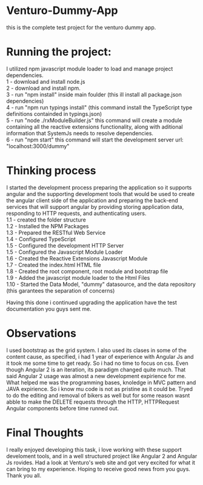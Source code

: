 # Venturo-Dummy-App

this is the complete test project for the venturo dummy app.

# Running the project:
I utilized npm javascript module loader to load and manage project dependencies.  
1 - download and install node.js   
2 - download and install npm.   
3 - run "npm install" inside main foulder (this ill install all package.json dependencies)   
4 - run "npm run typings install"  (this command install the TypeScript type definitions containded in typings.json)        
5 - run "node ./rxModuleBuilder.js" this command will create a module containing all the reactive extensions functionality, along with        aditional information that SystemJs needs to resolve dependencies.     
6 - run "npm start" this command will start the development server url: "localhost:3000/dummy"   

# Thinking process
I started the development process preparing the application so it supports angular and the supporting development tools that would be used to create the angular client side of the application and preparing the back-end services that will support angular by providing storing application data, responding to HTTP requests, and authenticating users.   
    1.1 - created the folder structure   
    1.2 - Installed the NPM Packages  
    1.3 - Prepared the RESTful Web Service   
    1.4 - Configured TypeScript  
    1.5 - Configured the development HTTP Server  
    1.5 - Configured the Javascript Module Loader  
    1.6 - Created the Reactive Extensions Javascript Module  
    1.7 - Created the index.html HTML file  
    1.8 - Created the root component, root module and bootstrap file  
    1.9 - Added the javascript module loader to the Html Files  
    1.10 - Started the Data Model, "dummy" datasource, and the data repository (this garantees the separation of concerns)  
    
Having this done i continued upgrading the application have the test documentation you guys sent me. 

# Observations
I used bootstrap as the grid system. I also used its clases in some of the content cause, as specified, i had 1 year of experience with Angular Js and it took me some time to get ready. So i had no time to focus on css. Even though Angular 2 is an iteration, its paradigm changed quite much. That said Angular 2 usage was almost a new development expirience for me. What helped me was the programming bases, knoledge in MVC pattern and JAVA expirience. So i know mu code is not as pristine as it could be.
Tryed to do the editing and removal of bikers as well but for some reason wasnt abble to make the DELETE requests through the HTTP, HTTPRequest Angular components before time runned out. 

# Final Thoughts
I really enjoyed developing this task, i love working with these support develoment tools, and in a well structured project like Angular 2 and Angular Js rovides. Had a look at Venturo's web site and got very excited for what it can bring to my experience. Hoping to receive good news from you guys. Thank you all.
